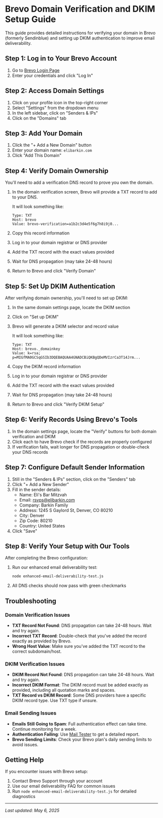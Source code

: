 # Brevo Domain Verification and DKIM Setup Guide

This guide provides detailed instructions for verifying your domain in Brevo (formerly Sendinblue) and setting up DKIM authentication to improve email deliverability.

## Step 1: Log in to Your Brevo Account

1. Go to [Brevo Login Page](https://app.brevo.com/login)
2. Enter your credentials and click "Log In"

## Step 2: Access Domain Settings

1. Click on your profile icon in the top-right corner
2. Select "Settings" from the dropdown menu
3. In the left sidebar, click on "Senders & IPs"
4. Click on the "Domains" tab

## Step 3: Add Your Domain

1. Click the "+ Add a New Domain" button
2. Enter your domain name: `elibarkin.com`
3. Click "Add This Domain"

## Step 4: Verify Domain Ownership

You'll need to add a verification DNS record to prove you own the domain.

1. In the domain verification screen, Brevo will provide a TXT record to add to your DNS.
   
   It will look something like:
   ```
   Type: TXT
   Host: brevo
   Value: brevo-verification=a1b2c3d4e5f6g7h8i9j0...
   ```

2. Copy this record information
3. Log in to your domain registrar or DNS provider
4. Add the TXT record with the exact values provided
5. Wait for DNS propagation (may take 24-48 hours)
6. Return to Brevo and click "Verify Domain"

## Step 5: Set Up DKIM Authentication

After verifying domain ownership, you'll need to set up DKIM:

1. In the same domain settings page, locate the DKIM section
2. Click on "Set up DKIM"
3. Brevo will generate a DKIM selector and record value
   
   It will look something like:
   ```
   Type: TXT
   Host: brevo._domainkey
   Value: k=rsa; p=MIGfMA0GCSqGSIb3DQEBAQUAA4GNADCBiQKBgQDeMVIzrCa3T14Jrm...
   ```

4. Copy the DKIM record information
5. Log in to your domain registrar or DNS provider
6. Add the TXT record with the exact values provided
7. Wait for DNS propagation (may take 24-48 hours)
8. Return to Brevo and click "Verify DKIM Setup"

## Step 6: Verify Records Using Brevo's Tools

1. In the domain settings page, locate the "Verify" buttons for both domain verification and DKIM
2. Click each to have Brevo check if the records are properly configured
3. If verification fails, wait longer for DNS propagation or double-check your DNS records

## Step 7: Configure Default Sender Information

1. Still in the "Senders & IPs" section, click on the "Senders" tab
2. Click "+ Add a New Sender"
3. Fill in the sender details:
   - Name: Eli's Bar Mitzvah
   - Email: rsvps@elibarkin.com
   - Company: Barkin Family
   - Address: 1245 S Gaylord St, Denver, CO 80210
   - City: Denver
   - Zip Code: 80210
   - Country: United States
4. Click "Save"

## Step 8: Verify Your Setup with Our Tools

After completing the Brevo configuration:

1. Run our enhanced email deliverability test:
   ```bash
   node enhanced-email-deliverability-test.js
   ```

2. All DNS checks should now pass with green checkmarks

## Troubleshooting

### Domain Verification Issues

- **TXT Record Not Found**: DNS propagation can take 24-48 hours. Wait and try again.
- **Incorrect TXT Record**: Double-check that you've added the record exactly as provided by Brevo.
- **Wrong Host Value**: Make sure you've added the TXT record to the correct subdomain/host.

### DKIM Verification Issues

- **DKIM Record Not Found**: DNS propagation can take 24-48 hours. Wait and try again.
- **Incorrect DKIM Format**: The DKIM record must be added exactly as provided, including all quotation marks and spaces.
- **TXT Record vs DKIM Record**: Some DNS providers have a specific DKIM record type. Use TXT type if unsure.

### Email Sending Issues

- **Emails Still Going to Spam**: Full authentication effect can take time. Continue monitoring for a week.
- **Authentication Failing**: Use [Mail Tester](https://www.mail-tester.com/) to get a detailed report.
- **Brevo Sending Limits**: Check your Brevo plan's daily sending limits to avoid issues.

## Getting Help

If you encounter issues with Brevo setup:

1. Contact Brevo Support through your account
2. Use our email deliverability FAQ for common issues
3. Run `node enhanced-email-deliverability-test.js` for detailed diagnostics

---

*Last updated: May 6, 2025*
